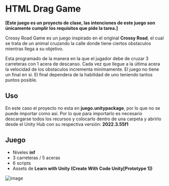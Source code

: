 # HTML Drag Game

**[Este juego es un proyecto de clase, las intenciones de este juego son únicamente cumplir los requisitos que pide la tarea.]**

Crossy Road Game es un juego inspirado en el original **Crossy Road**, el cual se trata de un animal cruzando la calle 
donde tiene ciertos obstaculos mientras llega a su objetivo.

Esta programado de la manera en la que el jugador debe de cruzar 3 carreteras con 1 acera de descanso.
Cada vez que llegue a la última acera la velocidad de los obstaculos incrementa minimamente. El juego no tiene
un final en si. El final dependera de la habilidad de uno teniendo tantos puntos posible.

## Uso

En este caso el proyecto no esta en **juego.unitypackage**, por lo que no se puede importar como así.
Por lo que para importarlo es necesario descargarse todos los recursos y colocarlo dentro de una carpeta y abrirlo desde el Unity Hub
con su respectiva versión: **2022.3.55f1**

## Juego
- Niveles **inf**
- 3 carreteras / 5 aceras
- 6 scripts
- Assets de **Learn with Unity (Create With Code Unity[Prototype 1])**

![image](https://github.com/user-attachments/assets/855b2365-cbe8-46d3-b1c4-3178915bb1f1)
